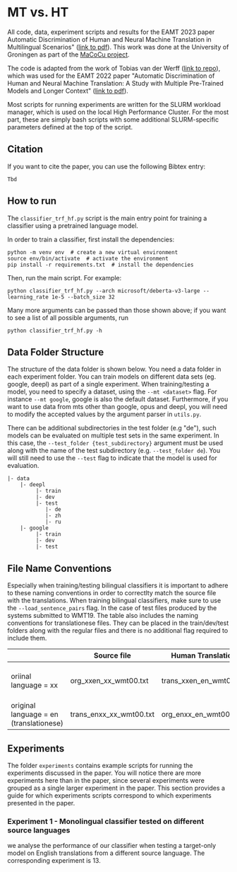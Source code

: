# MT vs. HT

All code, data, experiment scripts and results for the EAMT 2023 paper Automatic Discrimination of Human and Neural
Machine Translation in Multilingual Scenarios" ([link to pdf](tbd)).
This work was done at the University of Groningen as part of the 
[MaCoCu project](https://macocu.eu/).

The code is adapted from the work of Tobias van der Werff ([link to repo](https://github.com/tobiasvanderwerff/HT-vs-MT)), which was used for the EAMT 2022 paper "Automatic
Discrimination of Human and Neural Machine Translation: A Study with Multiple
Pre-Trained Models and Longer Context" ([link to pdf](https://aclanthology.org/2022.eamt-1.19/)).

Most scripts for running experiments are written for the SLURM workload manager, which
is used on the local High Performance Cluster. For the most part, these are simply bash
scripts with some additional SLURM-specific parameters defined at the top of the script.

## Citation
If you want to cite the paper, you can use the following Bibtex entry: 

```
Tbd
```

## How to run
The `classifier_trf_hf.py` script is the main entry point for training a classifier
using a pretrained language model.

In order to train a classifier, first install the dependencies:

```shell
python -m venv env  # create a new virtual environment
source env/bin/activate  # activate the environment
pip install -r requirements.txt  # install the dependencies
```

Then, run the main script. For example:

```shell
python classifier_trf_hf.py --arch microsoft/deberta-v3-large --learning_rate 1e-5 --batch_size 32
```

Many more arguments can be passed than those shown above; if you want to see a list of
all possible arguments, run

```shell
python classifier_trf_hf.py -h
```

## Data Folder Structure

The structure of the data folder is shown below. You need a data folder in each experiment folder. You can train models on different data sets (eg. google, deepl) as part of a single experiment. When training/testing a model, you need to specify a dataset, using the `--mt <dataset>` flag. For instance `--mt google`, google is also the default dataset. Furthermore, if you want to use data from mts other than google, opus and deepl, you will need to modify the accepted values by the argument parser in `utils.py`.

There can be additional subdirectories in the test folder (e.g "de"), such models can be evaluated on multiple test sets in the same experiment. In this case, the `--test_folder {test_subdirectory}` argument must be used along with the name of the test subdirectory (e.g. `--test_folder de`). You will still need to use the `--test` flag to indicate that the model is used for evaluation.

```
|- data
    |- deepl
         |- train
         |- dev
         |- test
            |- de
            |- zh
            |- ru
    |- google
         |- train
         |- dev
         |- test
```

## File Name Conventions

Especially when training/testing bilingual classifiers it is important to adhere to these naming conventions in order to correctlty match the source file with the translations. When training bilingual classifiers, make sure to use the `--load_sentence_pairs` flag. In the case of test files produced by the systems submitted to WMT19. The table also includes the naming conventions for translationese files. They can be placed in the train/dev/test folders along with the regular files and there is no additional flag required to include them. 

|                                    	| Source file             	| Human Translation       	| Machine Translation                                                                                                           	|
|------------------------------------	|-------------------------	|-------------------------	|-------------------------------------------------------------------------------------------------------------------------------	|
| oriinal language = xx                     	| org_xxen_xx_wmt00.txt   	| trans_xxen_en_wmt00.txt 	| org_xxen_xx_wmt00.txt.en.google<br>org_xxen_xx_wmt00.txt.deepl.en<br>org_xxen_xx_wmt00.opus.en<br>org_xxen_xx_wmt00.wmt 	|
| original language = en<br>(translationese) 	| trans_enxx_xx_wmt00.txt 	| org_enxx_en_wmt00.txt   	| trans_enxx_xx_wmt00.txt.en.google<br>trans_enxx_xx_wmt00.txt.deepl.en<br>trans_enxx_xx_wmt00.opus.en                          	|



## Experiments

The folder `experiments` contains example scripts for running the experiments discussed in the paper. You will notice there are more experiments here than in the paper, since several experiments were grouped as a single larger experiment in the paper. This section provides a guide for which experiments scripts correspond to which experiments presented in the paper.

### Experiment 1 - Monolingual classifier tested on different source languages

we analyse the performance of our classifier when testing a target-only model on English translations from a different source language. The corresponding experiment is 13.